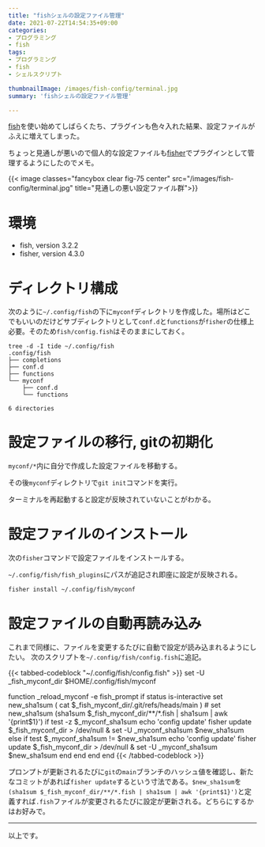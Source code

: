 ```yaml
---
title: "fishシェルの設定ファイル管理"
date: 2021-07-22T14:54:35+09:00
categories:
- プログラミング
- fish
tags:
- プログラミング
- fish
- シェルスクリプト

thumbnailImage: /images/fish-config/terminal.jpg
summary: 'fishシェルの設定ファイル管理'

---
```

[fish](https://fishshell.com)を使い始めてしばらくたち、プラグインも色々入れた結果、設定ファイルがふえに増えてしまった。

ちょっと見通しが悪いので個人的な設定ファイルも[fisher](https://github.com/jorgebucaran/fisher)でプラグインとして管理するようにしたのでメモ。

{{< image classes="fancybox clear fig-75 center" src="/images/fish-config/terminal.jpg" title="見通しの悪い設定ファイル群">}}

<!-- toc -->
# 環境
- fish, version 3.2.2
- fisher, version 4.3.0

# ディレクトリ構成
次のように`~/.config/fish`の下に`myconf`ディレクトリを作成した。場所はどこでもいいのだけどサブディレクトリとして`conf.d`と`functions`が`fisher`の仕様上必要。そのため`fish/config.fish`はそのままにしておく。
```tree
tree -d -I tide ~/.config/fish
.config/fish
├── completions
├── conf.d
├── functions
└── myconf
    ├── conf.d
    └── functions

6 directories
```

# 設定ファイルの移行, gitの初期化
`myconf/*`内に自分で作成した設定ファイルを移動する。

その後`myconf`ディレクトリで`git init`コマンドを実行。

ターミナルを再起動すると設定が反映されていないことがわかる。

# 設定ファイルのインストール
次の`fisher`コマンドで設定ファイルをインストールする。

`~/.config/fish/fish_plugins`にパスが追記され即座に設定が反映される。

```bash
fisher install ~/.config/fish/myconf
```

# 設定ファイルの自動再読み込み
これまで同様に、ファイルを変更するたびに自動で設定が読み込まれるようにしたい。
次のスクリプトを`~/.config/fish/config.fish`に追記。


{{< tabbed-codeblock "~/.config/fish/config.fish"   >}}
    <!-- tab fish -->
set -U _fish_myconf_dir $HOME/.config/fish/myconf

function _reload_myconf -e fish_prompt
    if status is-interactive
       set new_sha1sum ( cat $_fish_myconf_dir/.git/refs/heads/main )
       # set new_sha1sum (sha1sum $_fish_myconf_dir/**/*.fish | sha1sum | awk '{print$1}')
       if test -z $_myconf_sha1sum
           echo 'config update'
           fisher update $_fish_myconf_dir > /dev/null &
           set -U _myconf_sha1sum $new_sha1sum
       else
           if test $_myconf_sha1sum != $new_sha1sum
               echo 'config update'
               fisher update $_fish_myconf_dir > /dev/null &
               set -U _myconf_sha1sum $new_sha1sum
           end
       end
   end
end
    <!-- endtab -->
{{< /tabbed-codeblock >}}

プロンプトが更新されるたびに`git`の`main`ブランチのハッシュ値を確認し、新たなコミットがあれば`fisher update`するという寸法である。`$new_sha1sum`を`(sha1sum $_fish_myconf_dir/**/*.fish | sha1sum | awk '{print$1}')`と定義すれば`.fish`ファイルが変更されるたびに設定が更新される。どちらにするかはお好みで。

----
以上です。

